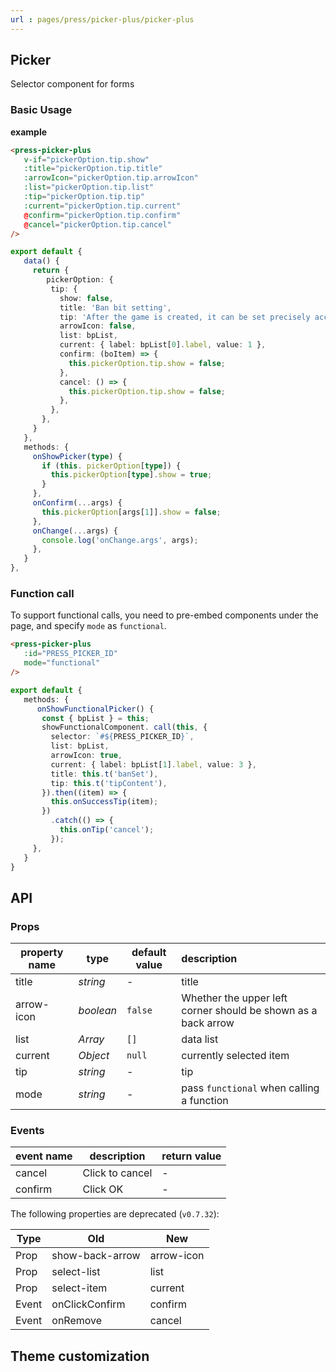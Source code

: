 ```yaml
---
url : pages/press/picker-plus/picker-plus
---
```


## Picker

Selector component for forms

### Basic Usage

**example**


```html
<press-picker-plus
   v-if="pickerOption.tip.show"
   :title="pickerOption.tip.title"
   :arrowIcon="pickerOption.tip.arrowIcon"
   :list="pickerOption.tip.list"
   :tip="pickerOption.tip.tip"
   :current="pickerOption.tip.current"
   @confirm="pickerOption.tip.confirm"
   @cancel="pickerOption.tip.cancel"
/>
```

```ts
export default {
   data() {
     return {
        pickerOption: {
         tip: {
           show: false,
           title: 'Ban bit setting',
           tip: 'After the game is created, it can be set precisely according to the round of the game. ',
           arrowIcon: false,
           list: bpList,
           current: { label: bpList[0].label, value: 1 },
           confirm: (boItem) => {
             this.pickerOption.tip.show = false;
           },
           cancel: () => {
             this.pickerOption.tip.show = false;
           },
         },
       },
     }
   },
   methods: {
     onShowPicker(type) {
       if (this. pickerOption[type]) {
         this.pickerOption[type].show = true;
       }
     },
     onConfirm(...args) {
       this.pickerOption[args[1]].show = false;
     },
     onChange(...args) {
       console.log('onChange.args', args);
     },
   }
},
```

### Function call

To support functional calls, you need to pre-embed components under the page, and specify `mode` as `functional`.

```html
<press-picker-plus
   :id="PRESS_PICKER_ID"
   mode="functional"
/>
```

```ts
export default {
   methods: {
      onShowFunctionalPicker() {
       const { bpList } = this;
       showFunctionalComponent. call(this, {
         selector: `#${PRESS_PICKER_ID}`,
         list: bpList,
         arrowIcon: true,
         current: { label: bpList[1].label, value: 3 },
         title: this.t('banSet'),
         tip: this.t('tipContent'),
       }).then((item) => {
         this.onSuccessTip(item);
       })
         .catch(() => {
           this.onTip('cancel');
         });
     },
   }
}
```

## API

### Props

| property name | type      | default value | description                                                   |
| ------------- | --------- | ------------- | :------------------------------------------------------------ |
| title         | _string_  | -             | title                                                         |
| arrow-icon    | _boolean_ | `false`       | Whether the upper left corner should be shown as a back arrow |
| list          | _Array_   | `[]`          | data list                                                     |
| current       | _Object_  | `null`        | currently selected item                                       |
| tip           | _string_  | -             | tip                                                           |
| mode          | _string_  | -             | pass `functional` when calling a function                     |



### Events

| event name | description     | return value |
| ---------- | --------------- | ------------ |
| cancel     | Click to cancel | -            |
| confirm    | Click OK        | -            |


The following properties are deprecated (`v0.7.32`):


| Type  | Old             | New        |
| ----- | --------------- | ---------- |
| Prop  | show-back-arrow | arrow-icon |
| Prop  | select-list     | list       |
| Prop  | select-item     | current    |
| Event | onClickConfirm  | confirm    |
| Event | onRemove        | cancel     |
## Theme customization

<theme-config />